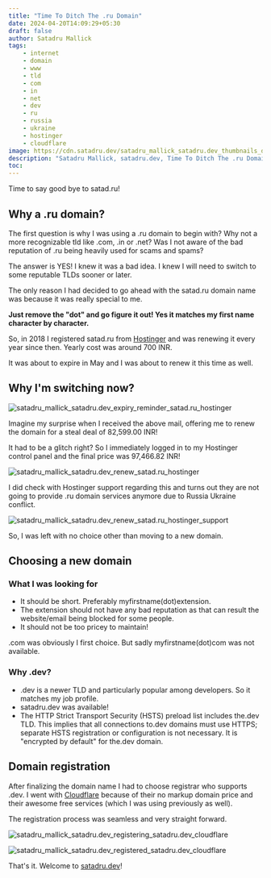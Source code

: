 ```yaml
---
title: "Time To Ditch The .ru Domain"
date: 2024-04-20T14:09:29+05:30
draft: false
author: Satadru Mallick
tags:
    - internet
    - domain
    - www
    - tld
    - com
    - in
    - net
    - dev
    - ru
    - russia
    - ukraine
    - hostinger
    - cloudflare
image: https://cdn.satadru.dev/satadru_mallick_satadru.dev_thumbnails_domain.webp
description: "Satadru Mallick, satadru.dev, Time To Ditch The .ru Domain"
toc:
---
```


Time to say good bye to satad.ru!

## Why a .ru domain?
The first question is why I was using a .ru domain to begin with? Why not a more recognizable tld like .com, .in or .net? Was I not aware of the bad reputation of .ru being heavily used for scams and spams?

The answer is YES! I knew it was a bad idea. I knew I will need to switch to some reputable TLDs sooner or later.

The only reason I had decided to go ahead with the satad.ru domain name was because it was really special to me.

**Just remove the "dot" and go figure it out! Yes it matches my first name character by character.**

So, in 2018 I registered satad.ru from [Hostinger](https://www.hostinger.in/) and was renewing it every year since then. Yearly cost was around 700 INR.

It was about to expire in May and I was about to renew it this time as well.

## Why I'm switching now?

![satadru_mallick_satadru.dev_expiry_reminder_satad.ru_hostinger](https://cdn.satadru.dev/satadru_mallick_satadru.dev_expiry_reminder_satad.ru_hostinger.webp)

Imagine my surprise when I received the above mail, offering me to renew the domain for a steal deal of 82,599.00 INR!

It had to be a glitch right? So I immediately logged in to my Hostinger control panel and the final price was 97,466.82 INR!

![satadru_mallick_satadru.dev_renew_satad.ru_hostinger](https://cdn.satadru.dev/satadru_mallick_satadru.dev_renew_satad.ru_hostinger.webp)

I did check with Hostinger support regarding this and turns out they are not going to provide .ru domain services anymore due to Russia Ukraine conflict.

![satadru_mallick_satadru.dev_renew_satad.ru_hostinger_support](https://cdn.satadru.dev/satadru_mallick_satadru.dev_renew_satad.ru_hostinger_support.webp)

So, I was left with no choice other than moving to a new domain.

## Choosing a new domain

### What I was looking for

- It should be short. Preferably myfirstname(dot)extension.
- The extension should not have any bad reputation as that can result the website/email being blocked for some people.
- It should not be too pricey to maintain!

.com was obviously I first choice. But sadly myfirstname(dot)com was not available. 

### Why .dev?

- .dev is a newer TLD and particularly popular among developers. So it matches my job profile.
- satadru.dev was available!
- The HTTP Strict Transport Security (HSTS) preload list includes the.dev TLD. This implies that all connections to.dev domains must use HTTPS; separate HSTS registration or configuration is not necessary. It is "encrypted by default" for the.dev domain.

## Domain registration

After finalizing the domain name I had to choose registrar who supports .dev. I went with [Cloudflare](https://www.cloudflare.com/) because of their no markup domain price and their awesome free services (which I was using previously as well).

The registration process was seamless and very straight forward.

![satadru_mallick_satadru.dev_registering_satadru.dev_cloudflare](https://cdn.satadru.dev/satadru_mallick_satadru.dev_registering_satadru.dev_cloudflare.webp)

![satadru_mallick_satadru.dev_registered_satadru.dev_cloudflare](https://cdn.satadru.dev/satadru_mallick_satadru.dev_registered_satadru.dev_cloudflare.webp)

That's it. Welcome to [satadru.dev](https://satadru.dev/)!